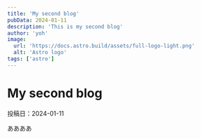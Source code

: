 ```yaml
---
title: 'My second blog'
pubData: 2024-01-11
description: 'This is my second blog'
author: 'yoh'
image:
  url: 'https://docs.astro.build/assets/full-logo-light.png'
  alt: 'Astro logo'
tags: ['astro']
---
```


# My second blog

投稿日：2024-01-11

ああああ
